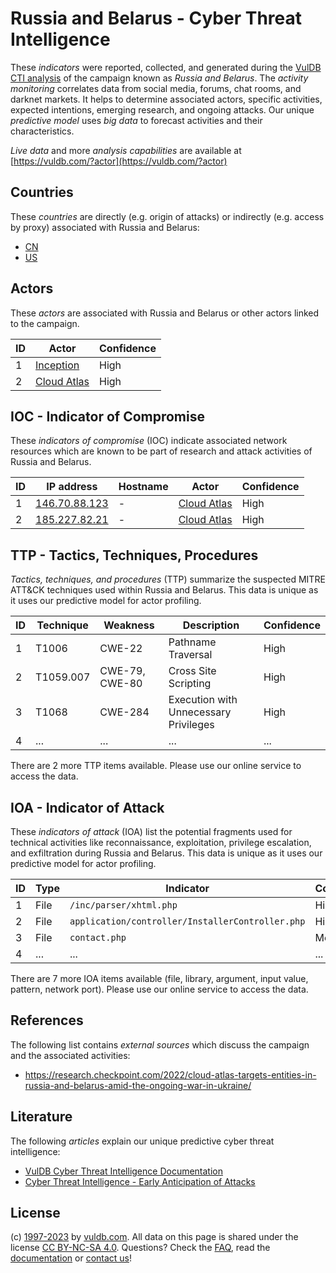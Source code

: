 # Russia and Belarus - Cyber Threat Intelligence

These _indicators_ were reported, collected, and generated during the [VulDB CTI analysis](https://vuldb.com/?kb.cti) of the campaign known as _Russia and Belarus_. The _activity monitoring_ correlates data from social media, forums, chat rooms, and darknet markets. It helps to determine associated actors, specific activities, expected intentions, emerging research, and ongoing attacks. Our unique _predictive model_ uses _big data_ to forecast activities and their characteristics.

_Live data_ and more _analysis capabilities_ are available at [https://vuldb.com/?actor](https://vuldb.com/?actor)

## Countries

These _countries_ are directly (e.g. origin of attacks) or indirectly (e.g. access by proxy) associated with Russia and Belarus:

* [CN](https://vuldb.com/?country.cn)
* [US](https://vuldb.com/?country.us)

## Actors

These _actors_ are associated with Russia and Belarus or other actors linked to the campaign.

ID | Actor | Confidence
-- | ----- | ----------
1 | [Inception](https://vuldb.com/?actor.inception) | High
2 | [Cloud Atlas](https://vuldb.com/?actor.cloud_atlas) | High

## IOC - Indicator of Compromise

These _indicators of compromise_ (IOC) indicate associated network resources which are known to be part of research and attack activities of Russia and Belarus.

ID | IP address | Hostname | Actor | Confidence
-- | ---------- | -------- | ----- | ----------
1 | [146.70.88.123](https://vuldb.com/?ip.146.70.88.123) | - | [Cloud Atlas](https://vuldb.com/?actor.cloud_atlas) | High
2 | [185.227.82.21](https://vuldb.com/?ip.185.227.82.21) | - | [Cloud Atlas](https://vuldb.com/?actor.cloud_atlas) | High

## TTP - Tactics, Techniques, Procedures

_Tactics, techniques, and procedures_ (TTP) summarize the suspected MITRE ATT&CK techniques used within Russia and Belarus. This data is unique as it uses our predictive model for actor profiling.

ID | Technique | Weakness | Description | Confidence
-- | --------- | -------- | ----------- | ----------
1 | T1006 | CWE-22 | Pathname Traversal | High
2 | T1059.007 | CWE-79, CWE-80 | Cross Site Scripting | High
3 | T1068 | CWE-284 | Execution with Unnecessary Privileges | High
4 | ... | ... | ... | ...

There are 2 more TTP items available. Please use our online service to access the data.

## IOA - Indicator of Attack

These _indicators of attack_ (IOA) list the potential fragments used for technical activities like reconnaissance, exploitation, privilege escalation, and exfiltration during Russia and Belarus. This data is unique as it uses our predictive model for actor profiling.

ID | Type | Indicator | Confidence
-- | ---- | --------- | ----------
1 | File | `/inc/parser/xhtml.php` | High
2 | File | `application/controller/InstallerController.php` | High
3 | File | `contact.php` | Medium
4 | ... | ... | ...

There are 7 more IOA items available (file, library, argument, input value, pattern, network port). Please use our online service to access the data.

## References

The following list contains _external sources_ which discuss the campaign and the associated activities:

* https://research.checkpoint.com/2022/cloud-atlas-targets-entities-in-russia-and-belarus-amid-the-ongoing-war-in-ukraine/

## Literature

The following _articles_ explain our unique predictive cyber threat intelligence:

* [VulDB Cyber Threat Intelligence Documentation](https://vuldb.com/?kb.cti)
* [Cyber Threat Intelligence - Early Anticipation of Attacks](https://www.scip.ch/en/?labs.20201022)

## License

(c) [1997-2023](https://vuldb.com/?kb.changelog) by [vuldb.com](https://vuldb.com/?kb.about). All data on this page is shared under the license [CC BY-NC-SA 4.0](https://creativecommons.org/licenses/by-nc-sa/4.0/). Questions? Check the [FAQ](https://vuldb.com/?kb.faq), read the [documentation](https://vuldb.com/?kb) or [contact us](https://vuldb.com/?contact)!
